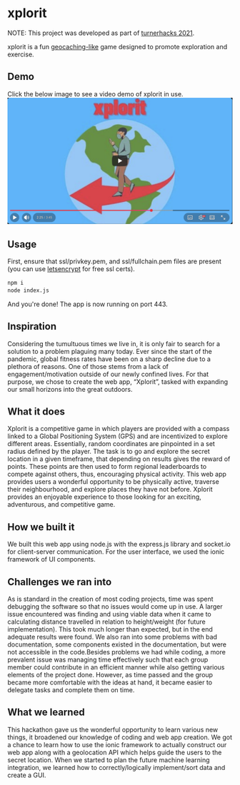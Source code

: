 # xplorit

NOTE: This project was developed as part of [turnerhacks 2021](https://devpost.com/software/xplorit).

xplorit is a fun [geocaching-like](https://en.wikipedia.org/wiki/Geocaching) game designed to promote exploration and exercise.


## Demo

Click the below image to see a video demo of xplorit in use.
[![xplorit demo](https://raw.githubusercontent.com/beans42/xplorit/refs/heads/master/thumbnail.png)](https://www.youtube.com/watch?v=w28d4se20ic&t=145 "xplorit demo")

## Usage

First, ensure that ssl/privkey.pem, and ssl/fullchain.pem files are present (you can use [letsencrypt](https://letsencrypt.org/) for free ssl certs).

```bash
npm i
node index.js
```

And you're done! The app is now running on port 443.

## Inspiration

Considering the tumultuous times we live in, it is only fair to search for a solution to a problem plaguing many today. Ever since the start of the pandemic, global fitness rates have been on a sharp decline due to a plethora of reasons. One of those stems from a lack of engagement/motivation outside of our newly confined lives. For that purpose, we chose to create the web app, “Xplorit”, tasked with expanding our small horizons into the great outdoors.

## What it does

Xplorit is a competitive game in which players are provided with a compass linked to a Global Positioning System (GPS) and are incentivized to explore different areas. Essentially, random coordinates are pinpointed in a set radius defined by the player. The task is to go and explore the secret location in a given timeframe, that depending on results gives the reward of points. These points are then used to form regional leaderboards to compete against others, thus, encouraging physical activity. This web app provides users a wonderful opportunity to be physically active, traverse their neighbourhood, and explore places they have not before. Xplorit provides an enjoyable experience to those looking for an exciting, adventurous, and competitive game.

## How we built it

We built this web app using node.js with the express.js library and socket.io for client-server communication. For the user interface, we used the ionic framework of UI components.

## Challenges we ran into

As is standard in the creation of most coding projects, time was spent debugging the software so that no issues would come up in use. A larger issue encountered was finding and using viable data when it came to calculating distance travelled in relation to height/weight (for future implementation). This took much longer than expected, but in the end adequate results were found. We also ran into some problems with bad documentation, some components existed in the documentation, but were not accessible in the code.Besides problems we had while coding, a more prevalent issue was managing time effectively such that each group member could contribute in an efficient manner while also getting various elements of the project done. However, as time passed and the group became more comfortable with the ideas at hand, it became easier to delegate tasks and complete them on time.

## What we learned

This hackathon gave us the wonderful opportunity to learn various new things, it broadened our knowledge of coding and web app creation. We got a chance to learn how to use the ionic framework to actually construct our web app along with a geolocation API which helps guide the users to the secret location. When we started to plan the future machine learning integration, we learned how to correctly/logically implement/sort data and create a GUI.
